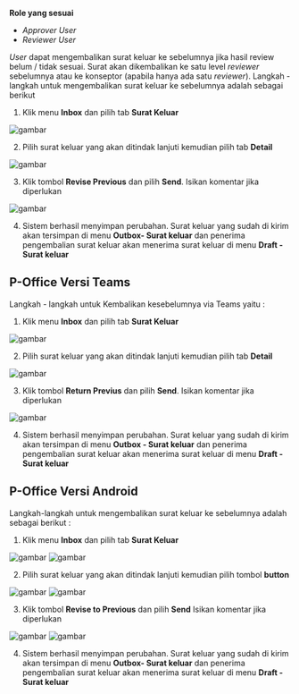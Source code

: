 **Role yang sesuai**

- *Approver User*
- *Reviewer User*

*User* dapat mengembalikan surat keluar ke sebelumnya jika hasil review belum / tidak sesuai. Surat akan dikembalikan ke satu level *reviewer* sebelumnya atau ke konseptor (apabila hanya ada satu *reviewer*). Langkah - langkah untuk mengembalikan surat keluar ke sebelumnya adalah sebagai berikut

1. Klik menu **Inbox** dan pilih tab **Surat Keluar**

![gambar](SuratKeluar/SK_Web/SK38.png)

2. Pilih surat keluar yang akan ditindak lanjuti kemudian pilih tab **Detail**

![gambar](SuratKeluar/SK_Web/SK39.png)

3. Klik tombol **Revise Previous** dan pilih **Send**. Isikan komentar jika diperlukan

![gambar](SuratKeluar/SK_Web/SK40.png)

4. Sistem berhasil menyimpan perubahan. Surat keluar yang sudah di kirim akan tersimpan di menu **Outbox- Surat keluar** dan penerima pengembalian surat keluar akan menerima surat keluar di menu **Draft - Surat keluar**


## **P-Office Versi Teams**


Langkah - langkah untuk Kembalikan kesebelumnya via Teams yaitu :


 1. Klik menu **Inbox** dan pilih tab **Surat Keluar**

 ![gambar](SuratKeluar/SK_Teams/SK40.png)

 2. Pilih surat keluar yang akan ditindak lanjuti kemudian pilih tab **Detail**

 ![gambar](SuratKeluar/SK_Teams/SK41.png)

 3. Klik tombol **Return Previus** dan pilih **Send**. Isikan komentar jika diperlukan
 
 ![gambar](SuratKeluar/SK_Teams/SK42.png)

 4. Sistem berhasil menyimpan perubahan. Surat keluar yang sudah di kirim akan tersimpan di menu **Outbox - Surat keluar** dan penerima pengembalian surat keluar akan menerima surat keluar di menu **Draft - Surat keluar**


## **P-Office Versi Android**

Langkah-langkah untuk mengembalikan surat keluar ke sebelumnya adalah sebagai berikut :

1. Klik menu **Inbox** dan pilih tab **Surat Keluar**

![gambar](SuratKeluar/SK_Android/KembaliSK/A01.jpg) ![gambar](SuratKeluar/SK_Android/KembaliSK/A02.jpg)

2. Pilih surat keluar yang akan ditindak lanjuti kemudian pilih tombol **button**

![gambar](SuratKeluar/SK_Android/KembaliSK/A003.jpg) ![gambar](SuratKeluar/SK_Android/KembaliSK/A03.jpg)

3. Klik tombol **Revise to Previous** dan pilih **Send** Isikan komentar jika diperlukan

![gambar](SuratKeluar/SK_Android/KembaliSK/A04.jpg) ![gambar](SuratKeluar/SK_Android/KembaliSK/A05.jpg)

4. Sistem berhasil menyimpan perubahan. Surat keluar yang sudah di kirim akan tersimpan di menu **Outbox- Surat keluar** dan penerima pengembalian surat keluar akan menerima surat keluar di menu **Draft - Surat keluar**



